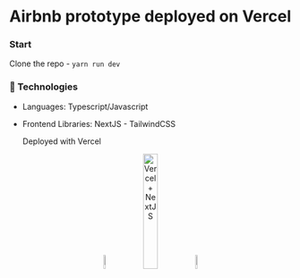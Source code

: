 # Airbnb prototype deployed on Vercel

### Start

Clone the repo - `yarn run dev`

### 🤖 Technologies

- Languages: Typescript/Javascript
- Frontend Libraries: NextJS - TailwindCSS

  Deployed with Vercel

<p align="center">
    <img src="https://user-images.githubusercontent.com/31222514/149813300-65804694-d3ea-4e31-955d-dbc47229a82d.png" width="8%" alt="Typescript logo">
    <img src="https://res.cloudinary.com/practicaldev/image/fetch/s--DWovAEyS--/c_imagga_scale,f_auto,fl_progressive,h_420,q_auto,w_1000/https://dev-to-uploads.s3.amazonaws.com/i/lr4rm1p2pcezmxqs5dqk.png" width="23%" alt="Vercel + NextJS">
    <img src="https://codekitapp.com/images/help/free-tailwind-icon@2x.png" width="8%" alt="Tailwind CSS">
</p>
